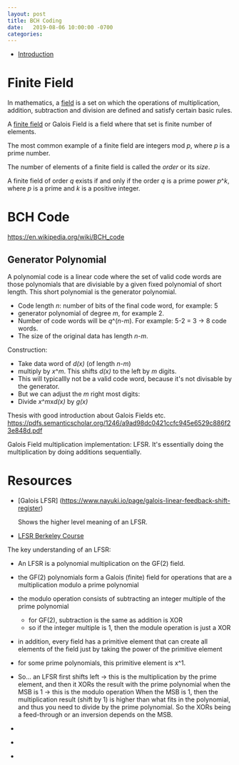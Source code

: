 ```yaml
---
layout: post
title: BCH Coding
date:   2019-08-06 10:00:00 -0700
categories:
---
```


* [Introduction](#introduction)

# Finite Field

In mathematics, a [field](https://en.wikipedia.org/wiki/Field_(mathematics)) is a set on which the operations of 
multiplication, addition, subtraction and division are defined and satisfy certain basic rules.

A [finite field](https://en.wikipedia.org/wiki/Finite_field) or Galois Field is a field where that set is finite number of elements. 

The most common example of a finite field are integers mod *p*, where *p* is a prime number.

The number of elements of a finite field is called the *order* or its *size*.

A finite field of order *q* exists if and only if the order *q* is a prime power *p*^*k*, where *p* is a prime and *k* is a positive integer.

# BCH Code

https://en.wikipedia.org/wiki/BCH_code


## Generator Polynomial

A polynomial code is a linear code where the set of valid code words are those polynomials that are divisiable by a
given fixed polynomial of short length. This short polynomial is the generator polynomial.

* Code length *n*: number of bits of the final code word, for example: 5
* generator polynomial of degree *m*, for example 2.
* Number of code words will be *q*^(*n*-*m*). For example: 5-2 = 3 -> 8 code words.
* The size of the original data has length *n*-*m*.

Construction:

* Take data word of *d(x)* (of length *n*-*m*)
* multiply by *x*^*m*. This shifts *d(x)* to the left by *m* digits.
* This will typicallly not be a valid code word, because it's not divisable by the generator.
* But we can adjust the *m* right most digits:
* Divide *x*^*m*x*d(x)* by *g(x)*


Thesis with good introduction about Galois Fields etc.
https://pdfs.semanticscholar.org/1246/a9ad98dc0421ccfc945e6529c886f23e848d.pdf

Galois Field multiplication implementation: LFSR. It's essentially doing the multiplication by doing
additions sequentially.


# Resources

* [Galois LFSR] (https://www.nayuki.io/page/galois-linear-feedback-shift-register)

    Shows the higher level meaning of an LFSR.


* [LFSR Berkeley Course](http://inst.eecs.berkeley.edu/~cs150/sp03/handouts/15/LectureA/lec27-6up)


The key understanding of an LFSR: 

* An LFSR is a polynomial multiplication on the GF(2) field.
* the GF(2) polynomials form a Galois (finite) field for operations that are a multiplication modulo a prime polynomial
* the modulo operation consists of subtracting an integer multiple of the prime polynomial
  * for GF(2), subtraction is the same as addition is XOR
  * so if the integer multiple is 1, then the module operation is just a XOR
* in addition, every field has a primitive element that can create all elements of the field just by taking the power of the
  primitive element
* for some prime polynomials, this primitive element is x^1.
* So... an LFSR first shifts left -> this is the multiplication by the prime element, 
  and then it XORs the result with the prime polynomial when the MSB is 1 -> this is the modulo operation
    When the MSB is 1, then the multiplication result (shift by 1) is higher than what fits in the polynomial, and thus
    you need to divide by the prime polynomial. So the XORs being a feed-through or an inversion depends on the MSB.




* [](https://www.embeddedrelated.com/showarticle/1065.php)
* [](https://www.embeddedrelated.com/showarticle/1070.php)
* [](https://www.embeddedrelated.com/showarticle/1086.php)


